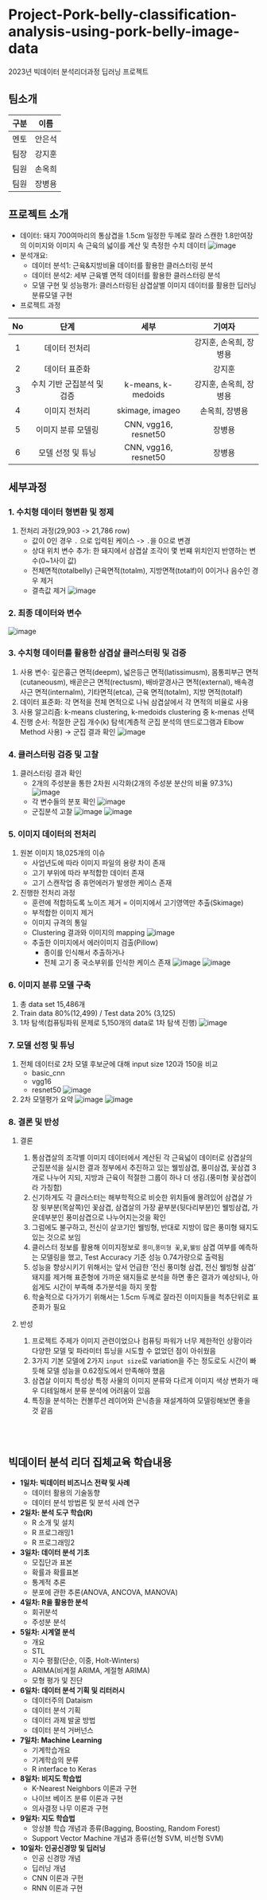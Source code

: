 # Project-Pork-belly-classification-analysis-using-pork-belly-image-data
2023년 빅데이터 분석리더과정 딥러닝 프로젝트

## 팀소개
| 구분 | 이름   |
|------|--------|
| 멘토 | 안은석 |
| 팀장 | 강지훈 |
| 팀원 | 손옥희 |
| 팀원 | 장병용 |

## 프로젝트 소개
- 데이터: 돼지 700여마리의 통삼겹을 1.5cm 일정한 두께로 잘라 스캔한 1.8만여장의 이미지와 이미지 속 근육의 넓이를 계산 및 측정한 수치 데이터
![image](https://github.com/helperjby/Project-Pork-belly-classification-model-using-pork-belly-image-data/assets/69462995/b0b21719-1b36-42da-b5a8-485e6f6f8563)
- 분석개요:
    - 데이터 분석1: 근육&지방비율 데이터를 활용한 클러스터링 분석
    - 데이터 분석2: 세부 근육별 면적 데이터를 활용한 클러스터링 분석
    - 모델 구현 및 성능평가: 클러스터링된 삼겹살별 이미지 데이터를 활용한 딥러닝 분류모델 구현
- 프로젝트 과정

| No |            단계            |         세부         |         기여자         |
|:--:|:--------------------------:|:--------------------:|:----------------------:|
|  1 | 데이터 전처리              | 　                   | 강지훈, 손옥희, 장병용 |
|  2 | 데이터 표준화              | 　                   | 강지훈                 |
|  3 | 수치 기반 군집분석 및 검증 | k-means, k-medoids   | 강지훈, 손옥희, 장병용 |
|  4 | 이미지 전처리              | skimage, imageo               | 손옥희, 장병용         |
|  5 | 이미지 분류 모델링         | CNN, vgg16, resnet50 | 장병용                 |
|  6 | 모델 선정 및 튜닝          | CNN, vgg16, resnet50 | 장병용                 |

## 세부과정
### 1. 수치형 데이터 형변환 및 정제
1) 전처리 과정(29,903 -> 21,786 row)
    * 값이 0인 경우 `.` 으로 입력된 케이스 -> `.`을 0으로 변경
    * 상대 위치 변수 추가: 한 돼지에서 삼겹살 조각이 몇 번쨰 위치인지 반영하는 변수(0~1사이 값)
    * 전체면적(totalbelly) 근육면적(totalm), 지방면젹(totalf)이 0이거나 음수인 경우 제거
    * 결측값 제거
![image](https://github.com/helperjby/Project-Pork-belly-classification-model-using-pork-belly-image-data/assets/69462995/0138f323-4419-4af1-93f3-8ae1efb73cfc)
### 2. 최종 데이터와 변수
![image](https://github.com/helperjby/Project-Pork-belly-classification-model-using-pork-belly-image-data/assets/69462995/05fdb873-00fa-4f13-9f94-38913fc1aae7)

### 3. 수치형 데이터를 활용한 삼겹살 클러스터링 및 검증
1) 사용 변수: 깊은흉근 면적(deepm), 넓은등근 면적(latissimusm), 몸통피부근 면적(cutaneousm), 배곧은근 면적(rectusm), 배바깥경사근 면적(external), 배속경사근 면적(internalm), 기타면적(etca), 근육 면적(totalm), 지방 면적(totalf)
2) 데이터 표준화: 각 면적을 전체 면적으로 나눠 삼겹살에서 각 면적의 비율로 사용
3) 사용 알고리즘: k-means clustering, k-medoids clustering 중 k-menas 선택
4)  진행 순서: 적절한 군집 개수(k) 탐색(계층적 군집 분석의 덴드로그램과 Elbow Method 사용) → 군집 결과 확인
![image](https://github.com/helperjby/Project-Pork-belly-classification-model-using-pork-belly-image-data/assets/69462995/c427693e-29ae-412b-9150-a1e22946113a)

### 4. 클러스터링 검증 및 고찰
1) 클러스터링 결과 확인
    * 2개의 주성분을 통한 2차원 시각화(2개의 주성분 분산의 비율 97.3%)
![image](https://github.com/helperjby/Project-Pork-belly-classification-model-using-pork-belly-image-data/assets/69462995/1fa21df2-7789-43d7-b17d-faca5d1ffa86)
    * 각 변수들의 분포 확인
![image](https://github.com/helperjby/Project-Pork-belly-classification-model-using-pork-belly-image-data/assets/69462995/905cfeb9-ca3a-44d6-8ea5-ab4c55109caf)
    * 군집분석 고찰
![image](https://github.com/helperjby/Project-Pork-belly-classification-model-using-pork-belly-image-data/assets/69462995/4e7fd99e-e4c2-4b0f-af26-76316143f409)
![image](https://github.com/helperjby/Project-Pork-belly-classification-model-using-pork-belly-image-data/assets/69462995/1d4aafea-d796-4949-a0a0-cad025857a89)

### 5. 이미지 데이터의 전처리
1) 원본 이미지 18,025개의 이슈
    * 사업년도에 따라 이미지 파일의 용량 차이 존재
    * 고기 부위에 따라 부적합한 데이터 존재
    * 고기 스캔작업 중 휴먼에러가 발생한 케이스 존재
2) 진행한 전처리 과정
    * 훈련에 적합하도록 노이즈 제거 = 이미지에서 고기영역만 추출(Skimage)
    * 부적합한 이미지 제거
    * 이미지 규격의 통일
    * Clustering 결과와 이미지의 mapping
![image](https://github.com/helperjby/Project-Pork-belly-classification-model-using-pork-belly-image-data/assets/69462995/3efce7fb-0590-4e64-894b-6fc7b37ea07f)
    * 추출한 이미지에서 에러이미지 검출(Pillow)
        * 종이를 인식해서 추출하거나
        * 전체 고기 중 국소부위를 인식한 케이스 존재
![image](https://github.com/helperjby/Project-Pork-belly-classification-model-using-pork-belly-image-data/assets/69462995/a5652966-9b53-4a08-9ff9-542314c7c899)
![image](https://github.com/helperjby/Project-Pork-belly-classification-model-using-pork-belly-image-data/assets/69462995/588b5f48-0d25-4741-b622-dbf08ed69254)

### 6. 이미지 분류 모델 구축
1) 총 data set 15,486개
2) Train data 80%(12,499) / Test data 20% (3,125)
3) 1차 탐색(컴퓨팅파워 문제로 5,150개의 data로 1차 탐색 진행)
![image](https://github.com/helperjby/Project-Pork-belly-classification-model-using-pork-belly-image-data/assets/69462995/2dee1dc1-71cb-4634-be20-0a146ef540a5)

### 7. 모델 선정 및 튜닝
1) 전체 데이터로 2차 모델 후보군에 대해 input size 120과 150을 비교 
    * basic_cnn
    * vgg16
    * resnet50
![image](https://github.com/helperjby/Project-Pork-belly-classification-model-using-pork-belly-image-data/assets/69462995/88c3c79d-2e8b-4b61-af97-b47dc251943f)
2) 2차 모델평가 요약
![image](https://github.com/helperjby/Project-Pork-belly-classification-model-using-pork-belly-image-data/assets/69462995/4a37f78b-6a8e-426c-9d9a-15fbe3425329)
![image](https://github.com/helperjby/Project-Pork-belly-classification-model-using-pork-belly-image-data/assets/69462995/d9c6ee0e-e762-4849-a2c9-6ff52beab7d1)

### 8. 결론 및 반성
1) 결론
    1) 통삼겹살의 조각별 이미지 데이터에서 계산된 각 근육넓이 데이터로 삼겹살의 군집분석을 실시한 결과 정부에서 추진하고 있는 웰빙삼겹, 풍미삼겹, 꽃삼겹 3개로 나누어 지되, 지방과 근육이 적절한 그룹이 하나 더 생김.(풍미형 꽃삼겹이라 가칭함)
    2) 신기하게도 각 클러스터는 해부학적으로 비슷한 위치들에 몰려있어 삼겹살 가장 윗부분(목살쪽)인 꽃삼겹, 삼겹살의 가장 끝부분(뒷다리부분)인 웰빙삼겹, 가운데부분인 풍미삼겹으로 나누어지는것을 확인
    3) 그럼에도 불구하고, 전신이 살코기인 웰빙형, 반대로 지방이 많은 풍미형 돼지도 있는 것으로 보임
    4) 클러스터 정보를 활용해 이미지정보로 `풍미`,`풍미형 꽃`,`꽃`,`웰빙` 삼겹 여부를 예측하는 모델링을 했고, Test Accuracy 기준 성능 0.74가량으로 출력됨
    5) 성능을 향상시키기 위해서는 앞서 언급한 ‘전신 풍미형 삼겹, 전신 웰빙형 삼겹’ 돼지를 제거해 표준형에 가까운 돼지들로 분석을 하면 좋은 결과가 예상되나, 아쉽게도 시간이 부족해 추가분석을 하지 못함
    6) 학술적으로 다가가기 위해서는 1.5cm 두께로 잘라진 이미지들을 척추단위로 표준화가 필요

2) 반성
    1) 프로젝트 주제가 이미지 관련이었으나 컴퓨팅 파워가 너무 제한적인 상황이라 다양한 모델 및 파라미터 튜닝을 시도할 수 없었던 점이 아쉬웠음
    2) 3가지 기본 모델에 2가지 `input size`로 variation을 주는 정도로도 시간이 빠듯해 모델 성능을 0.62정도에서 만족해야 했음
    3) 삼겹살 이미지 특성상 특정 사물의 이미지 분류와 다르게 이미지 색상 변화가 매우 디테일해서 분류 분석에 어려움이 있음
    4) 특징을 분석하는 컨볼루션 레이어와 은닉층을 재설계하여 모델링해보면 좋을 것 같음


</br>
</br>

## 빅데이터 분석 리더 집체교육 학습내용
- **1일차: 빅데이터 비즈니스 전략 및 사례**
    - 데이터 활용의  기술동향
    - 데이터 분석 방법론 및 분석 사례 연구
- **2일차: 분석 도구 학습(R)**
    - R 소개 및 설치
    - R 프로그래밍1
    - R 프로그래밍2
- **3일차: 데이터 분석 기초**
    - 모집단과 표본
    - 확률과 확률표본
    - 통계적 추론
    - 분포에 관한 추론(ANOVA, ANCOVA, MANOVA)
- **4일차: R을 활용한 분석**
    - 회귀분석
    - 주성분 분석
- **5일차: 시계열 분석**
    - 개요
    - STL
    - 지수 평활(단순, 이중, Holt-Winters)
    - ARIMA(비계절 ARIMA, 계절형 ARIMA)
    - 모형 평가 및 진단
- **6일차: 데이터 분석 기획 및 리터러시**
    - 데이터주의 Dataism
    - 데이터 분석 기획
    - 데이터 과제 발굴 방법
    - 데이터 분석 거버넌스
- **7일차: Machine Learning**
    - 기계학습개요
    - 기계학습의 분류
    - R interface to Keras
- **8일차: 비지도 학습법**
    - K-Nearest Neighbors 이론과 구현
    - 나이브 베이즈 분류 이론과 구현
    - 의사결정 나무 이론과 구현
- **9일차: 지도 학습법**
    - 앙상블 학습 개념과 종류(Bagging, Boosting, Random Forest)
    - Support Vector Machine 개념과 종류(선형 SVM, 비선형 SVM)
- **10일차: 인공신경망 및 딥러닝**
    - 인공 신경망 개념
    - 딥러닝 개념
    - CNN 이론과 구현
    - RNN 이론과 구현
